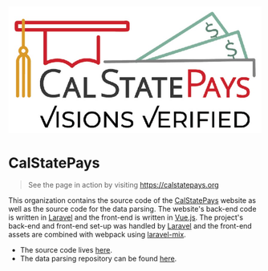 <img alt="calstatepays logo" src="./profile/calstatepays_logo.png"/>

# CalStatePays

> See the page in action by visiting https://calstatepays.org

This organization contains the source code of the [CalStatePays](https://calstatepays.org) website as well as the source code for the data parsing.
The website's back-end code is written in [Laravel](https://laravel.com/docs/5.4) and the front-end is written in [Vue.js](https://v2.vuejs.org/v2/guide/). The project's
back-end and front-end set-up was handled by [Laravel](https://laravel.com/docs/5.4) and the front-end assets are combined with webpack using
[laravel-mix](https://laravel-mix.com).

+ The source code lives [here](https://github.com/CalStatePays/calstatepays).
+ The data parsing repository can be found [here](https://github.com/CalStatePays/calstatepays_data).
